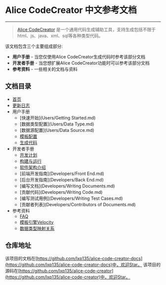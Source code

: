 # Alice CodeCreator 中文参考文档
---

> [Alice CodeCreator](http://creator.liuxp.me) 是一个通用代码生成辅助工具，支持生成包括不限于html、js、java、xml、sql等各种类型代码。

该文档包含三个主要组成部分:

* **用户手册** - 当您仅使用Alice CodeCreator生成代码时参考该部分文档
* **开发者手册** - 当您想扩展Alice CodeCreator功能时可以参考该部分文档
* **参考资料** - 一些相关的文档与资料

## 文档目录

* [首页](index.md)
* [更新日志](released.md)
* 用户手册
    - [快速开始](Users/Getting Started.md)
    - [数据类型配置](Users/Data Type.md)
    - [数据源配置](Users/Data Source.md)
    - [模板配置](Users/Template.md)
    - [生成代码](Users/Generator.md)
* 开发者手册
    - [开发计划](Developers/Plan.md)
    - [构建与运行](Developers/Building.md)
    - [软件架构介绍](Developers/Framework.md)
    - [前端开发指南](Developers/Front End.md)
    - [后台开发指南](Developers/Back End.md)
    - [编写文档](Developers/Writing Documents.md)
    - [贡献代码](Developers/Writing Code.md)
    - [编写测试用例](Developers/Writing Test Cases.md)
    - [贡献者列表](Developers/Contributors of Documents.md)
* 参考资料
    - [FAQ](References/FAQ.md)
    - [模板引擎Velocity](References/Velocity.md)
    - [数据类型映射关系](References/Mapping.md)
    
## 仓库地址

该项目的文档在[https://github.com/lxp135/alice-code-creator-docs](https://github.com/lxp135/alice-code-creator-docs)中，欢迎Star。
该项目的源码在[https://github.com/lxp135/alice-code-creator](https://github.com/lxp135/alice-code-creator)中，欢迎Star。